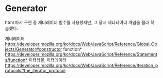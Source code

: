 # Generator

html 파서 구현 중 제너레이터 함수를 사용했지만, 그 당시 제너레이터 개념을 몰라 학습했다.

제너레이터 <https://developer.mozilla.org/ko/docs/Web/JavaScript/Reference/Global_Objects/Generator#constructor>
function* <https://developer.mozilla.org/ko/docs/Web/JavaScript/Reference/Statements/function*>
이터러블, 이터레이터 <https://developer.mozilla.org/ko/docs/Web/JavaScript/Reference/Iteration_protocols#the_iterator_protocol>
